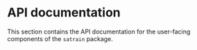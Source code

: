 # API documentation

This section contains the API documentation for the user-facing components of
the ``satrain`` package.


